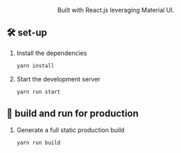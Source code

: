 <p align="center">
  Built with React.js leveraging Material UI.
</p>


## 🛠 set-up

1. Install the dependencies

   ```sh
   yarn install
   ```

2. Start the development server

   ```sh
   yarn run start
   ```

## 🚀 build and run for production

1. Generate a full static production build

   ```sh
   yarn run build
   ```



